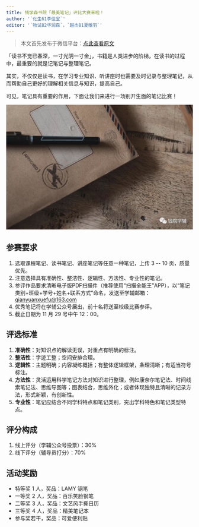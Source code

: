 ```yaml
---
title: 钱学森书院「最美笔记」评比大赛来啦！
author: '`化生61李佳宝`'
editor: '`物试82华润森`，`越杰81夏徵羽`'
---
```


> 本文首先发布于微信平台：[点此查看原文](https://mp.weixin.qq.com/s?__biz=Mzg2NzE1MDM5MQ==&mid=2247483694&idx=1&sn=ba18fe853e8df0895e2be2426093f63e&chksm=cebebe76f9c9376041a14d387cae7c454cad94989da27a8925622156ce2ddcec8a11756e6f3a)

「读书不觉已春深，一寸光阴一寸金」，书籍是人类进步的阶梯，在读书的过程中，最重要的就是记笔记与整理笔记。

其实，不仅仅是读书，在学习专业知识、听讲座时也需要及时记录与整理笔记，从而帮助自己更好的理解相关信息与知识，提高自己。

可见，笔记具有重要的作用，下面让我们来进行一场别开生面的笔记比赛！

![](/img/call-of-beautiful-notes/640.jpeg)

## 参赛要求

1. 选取课程笔记、读书笔记、讲座笔记等任意一种笔记，上传 3 -- 10 页，质量优先。
2. 注意选择具有准确性、整洁性、逻辑性、方法性、专业性的笔记。
3. 参评作品要求清晰电子版PDF扫描件（推荐使用“扫描全能王”APP），以“笔记类别+班级+学号+姓名+联系方式”命名，发送至学辅邮箱：qianyuanxuefu@163.com
4. 优秀笔记将在学辅公众号展出，前十名将送至校级比赛参评。
5. 截止日期为 11 月 29 号中午 12：00。

## 评选标准

1. **准确性**：对知识点的解读无误，对重点有明确的标注。
2. **整洁性**：字迹工整；空间安排合理。
3. **逻辑性**：主题明确；内容凝练概括；有整体逻辑框架，条理清晰；有适当符号标注。
4. **方法性**：灵活运用科学笔记方法对知识进行整理，例如康奈尔笔记法、时间线索笔记法、思维导图等；图表结合，思维外化；或者体现独特且清晰的记录方法，形式新颖，有创新性。
5. **专业性**：笔记应结合不同学科特点和笔记类别，突出学科特色和笔记类型特点。


## 评分构成

1. 线上评分（学辅公众号投票）：30%
2. 线下评分（辅导员打分）：70%

## 活动奖励

- 特等奖 1 人，奖品：LAMY 钢笔
- 一等奖 2 人，奖品：百乐笑脸钢笔
- 二等奖 3 人，奖品：文艺风手撕日历
- 三等奖 4 人，奖品：精美笔记本
- 参与奖若干，奖品：可爱便利贴
